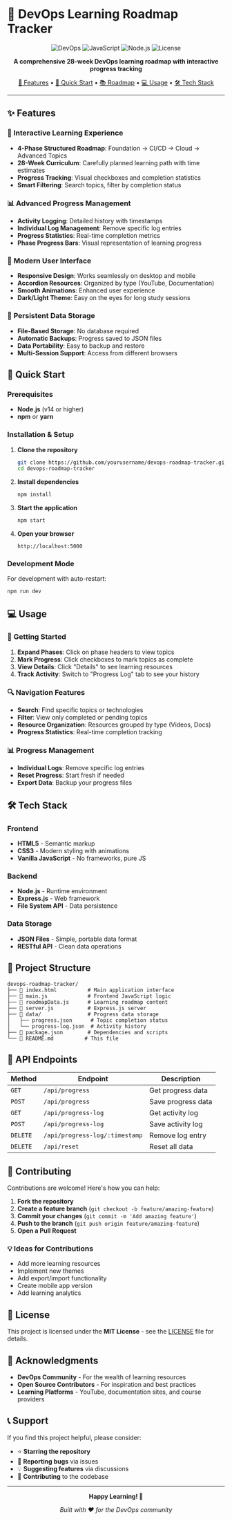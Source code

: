 # 🚀 DevOps Learning Roadmap Tracker

<div align="center">

![DevOps](https://img.shields.io/badge/DevOps-Learning%20Path-blue?style=for-the-badge)
![JavaScript](https://img.shields.io/badge/JavaScript-ES6+-yellow?style=for-the-badge&logo=javascript)
![Node.js](https://img.shields.io/badge/Node.js-Express-green?style=for-the-badge&logo=node.js)
![License](https://img.shields.io/badge/License-MIT-red?style=for-the-badge)

**A comprehensive 28-week DevOps learning roadmap with interactive progress tracking**

[🎯 Features](#-features) • [🚀 Quick Start](#-quick-start) • [📚 Roadmap](#-roadmap-overview) • [💻 Usage](#-usage) • [🛠️ Tech Stack](#️-tech-stack)

</div>

---


## ✨ Features

### 🎯 **Interactive Learning Experience**
- **4-Phase Structured Roadmap**: Foundation → CI/CD → Cloud → Advanced Topics
- **28-Week Curriculum**: Carefully planned learning path with time estimates
- **Progress Tracking**: Visual checkboxes and completion statistics
- **Smart Filtering**: Search topics, filter by completion status

### 📊 **Advanced Progress Management**
- **Activity Logging**: Detailed history with timestamps
- **Individual Log Management**: Remove specific log entries
- **Progress Statistics**: Real-time completion metrics
- **Phase Progress Bars**: Visual representation of learning progress

### 🎨 **Modern User Interface**
- **Responsive Design**: Works seamlessly on desktop and mobile
- **Accordion Resources**: Organized by type (YouTube, Documentation)
- **Smooth Animations**: Enhanced user experience
- **Dark/Light Theme**: Easy on the eyes for long study sessions

### 💾 **Persistent Data Storage**
- **File-Based Storage**: No database required
- **Automatic Backups**: Progress saved to JSON files
- **Data Portability**: Easy to backup and restore
- **Multi-Session Support**: Access from different browsers

## 🚀 Quick Start

### Prerequisites
- **Node.js** (v14 or higher)
- **npm** or **yarn**

### Installation & Setup

1. **Clone the repository**
   ```bash
   git clone https://github.com/yourusername/devops-roadmap-tracker.git
   cd devops-roadmap-tracker
   ```

2. **Install dependencies**
   ```bash
   npm install
   ```

3. **Start the application**
   ```bash
   npm start
   ```

4. **Open your browser**
   ```
   http://localhost:5000
   ```

### Development Mode

For development with auto-restart:
```bash
npm run dev
```

## 💻 Usage

### 🎯 **Getting Started**
1. **Expand Phases**: Click on phase headers to view topics
2. **Mark Progress**: Click checkboxes to mark topics as complete
3. **View Details**: Click "Details" to see learning resources
4. **Track Activity**: Switch to "Progress Log" tab to see your history

### 🔍 **Navigation Features**
- **Search**: Find specific topics or technologies
- **Filter**: View only completed or pending topics
- **Resource Organization**: Resources grouped by type (Videos, Docs)
- **Progress Statistics**: Real-time completion tracking

### 📊 **Progress Management**
- **Individual Logs**: Remove specific log entries
- **Reset Progress**: Start fresh if needed
- **Export Data**: Backup your progress files

## 🛠️ Tech Stack

### **Frontend**
- **HTML5** - Semantic markup
- **CSS3** - Modern styling with animations
- **Vanilla JavaScript** - No frameworks, pure JS

### **Backend**
- **Node.js** - Runtime environment
- **Express.js** - Web framework
- **File System API** - Data persistence

### **Data Storage**
- **JSON Files** - Simple, portable data format
- **RESTful API** - Clean data operations

## 📁 Project Structure

```
devops-roadmap-tracker/
├── 📄 index.html          # Main application interface
├── 📄 main.js             # Frontend JavaScript logic
├── 📄 roadmapData.js      # Learning roadmap content
├── 📄 server.js           # Express.js server
├── 📁 data/               # Progress data storage
│   ├── progress.json      # Topic completion status
│   └── progress-log.json  # Activity history
├── 📄 package.json        # Dependencies and scripts
└── 📄 README.md          # This file
```

## 🔧 API Endpoints

| Method | Endpoint | Description |
|--------|----------|-------------|
| `GET` | `/api/progress` | Get progress data |
| `POST` | `/api/progress` | Save progress data |
| `GET` | `/api/progress-log` | Get activity log |
| `POST` | `/api/progress-log` | Save activity log |
| `DELETE` | `/api/progress-log/:timestamp` | Remove log entry |
| `DELETE` | `/api/reset` | Reset all data |

## 🤝 Contributing

Contributions are welcome! Here's how you can help:

1. **Fork the repository**
2. **Create a feature branch** (`git checkout -b feature/amazing-feature`)
3. **Commit your changes** (`git commit -m 'Add amazing feature'`)
4. **Push to the branch** (`git push origin feature/amazing-feature`)
5. **Open a Pull Request**

### 💡 **Ideas for Contributions**
- Add more learning resources
- Implement new themes
- Add export/import functionality
- Create mobile app version
- Add learning analytics

## 📝 License

This project is licensed under the **MIT License** - see the [LICENSE](LICENSE) file for details.

## 🙏 Acknowledgments

- **DevOps Community** - For the wealth of learning resources
- **Open Source Contributors** - For inspiration and best practices
- **Learning Platforms** - YouTube, documentation sites, and course providers

## 📞 Support

If you find this project helpful, please consider:
- ⭐ **Starring the repository**
- 🐛 **Reporting bugs** via issues
- 💡 **Suggesting features** via discussions
- 🤝 **Contributing** to the codebase

---

<div align="center">

**Happy Learning! 🚀**

*Built with ❤️ for the DevOps community*

</div>